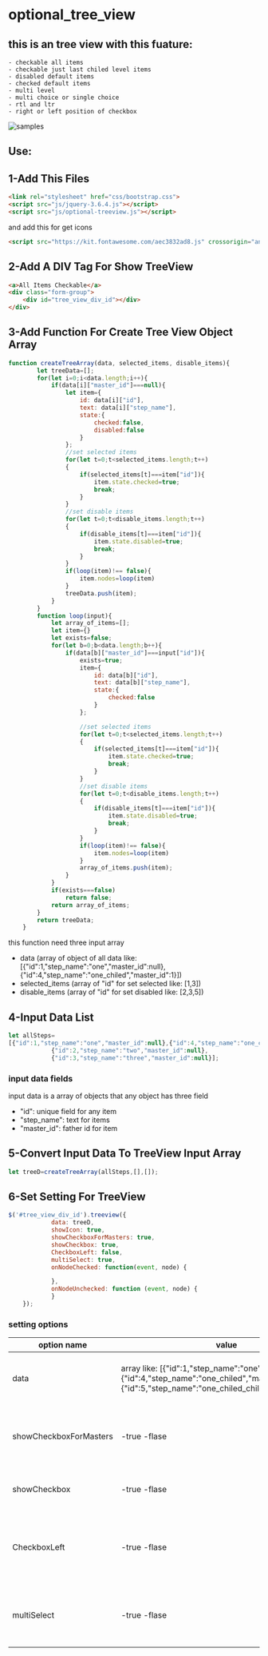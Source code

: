 # optional_tree_view
## this is an tree view with this fuature: 
    - checkable all items 
    - checkable just last chiled level items 
    - disabled default items
    - checked default items
    - multi level
    - multi choice or single choice 
    - rtl and ltr
    - right or left position of checkbox
  
![samples](https://user-images.githubusercontent.com/53290330/236744138-6d37591b-7e4c-4a31-8395-c706d19559a0.png)



## Use:
## 1-Add This Files

```html
<link rel="stylesheet" href="css/bootstrap.css">
<script src="js/jquery-3.6.4.js"></script>
<script src="js/optional-treeview.js"></script>
```
and add this for get icons
```html
<script src="https://kit.fontawesome.com/aec3832ad8.js" crossorigin="anonymous"></script>
```
## 2-Add A DIV Tag For Show TreeView
```html
<a>All Items Checkable</a>
<div class="form-group">
    <div id="tree_view_div_id"></div>
</div>

```
## 3-Add Function For Create Tree View Object Array

```javascript
function createTreeArray(data, selected_items, disable_items){
        let treeData=[];
        for(let i=0;i<data.length;i++){
            if(data[i]["master_id"]===null){
                let item={
                    id: data[i]["id"],
                    text: data[i]["step_name"],
                    state:{
                        checked:false,
                        disabled:false
                    }
                };
                //set selected items
                for(let t=0;t<selected_items.length;t++)
                {
                    if(selected_items[t]===item["id"]){
                        item.state.checked=true;
                        break;
                    }
                }
                //set disable items
                for(let t=0;t<disable_items.length;t++)
                {
                    if(disable_items[t]===item["id"]){
                        item.state.disabled=true;
                        break;
                    }
                }
                if(loop(item)!== false){
                    item.nodes=loop(item)
                }
                treeData.push(item);
            }
        }
        function loop(input){
            let array_of_items=[];
            let item={}
            let exists=false;
            for(let b=0;b<data.length;b++){
                if(data[b]["master_id"]===input["id"]){
                    exists=true;
                    item={
                        id: data[b]["id"],
                        text: data[b]["step_name"],
                        state:{
                            checked:false
                        }
                    };

                    //set selected items
                    for(let t=0;t<selected_items.length;t++)
                    {
                        if(selected_items[t]===item["id"]){
                            item.state.checked=true;
                            break;
                        }
                    }
                    //set disable items
                    for(let t=0;t<disable_items.length;t++)
                    {
                        if(disable_items[t]===item["id"]){
                            item.state.disabled=true;
                            break;
                        }
                    }
                    if(loop(item)!== false){
                        item.nodes=loop(item)
                    }
                    array_of_items.push(item);
                }
            }
            if(exists===false)
                return false;
            return array_of_items;
        }
        return treeData;
    }
```

this function need three input array
<br />
- data
 (array of object of all data like:
[{"id":1,"step_name":"one","master_id":null},{"id":4,"step_name":"one_chiled","master_id":1}])
- selected_items (array of "id" for set selected like: [1,3])
- disable_items (array of "id" for set disabled like: [2,3,5])

## 4-Input Data List
```javascript
let allSteps=
[{"id":1,"step_name":"one","master_id":null},{"id":4,"step_name":"one_chiled","master_id":1},{"id":5,"step_name":"one_chiled_chiled","master_id":4},
            {"id":2,"step_name":"two","master_id":null},
            {"id":3,"step_name":"three","master_id":null}];
```
### input data fields
input data is a array of objects that any object has three field
<br />
- "id": unique field for any item
- "step_name": text for items
- "master_id": father id for item

## 5-Convert Input Data To TreeView Input Array
```javascript
let treeD=createTreeArray(allSteps,[],[]);
```

## 6-Set Setting For TreeView

```javascript
$('#tree_view_div_id').treeview({
            data: treeD,
            showIcon: true,
            showCheckboxForMasters: true,
            showCheckbox: true,
            CheckboxLeft: false,
            multiSelect: true,
            onNodeChecked: function(event, node) {

            },
            onNodeUnchecked: function (event, node) {
            }
    });
```
### setting options
| option name  | value | description |
| ------------- | ------------- | ------------- |
| data  | array like: [{"id":1,"step_name":"one","master_id":null},{"id":4,"step_name":"one_chiled","master_id":1},{"id":5,"step_name":"one_chiled_chiled","master_id":4}]  | this is an array of objects with three field  |
| showCheckboxForMasters  | -true -flase| this is for show check box for items that have child  |
| showCheckbox  | -true -flase| this is for show check box for all items |
| CheckboxLeft  | -true -flase| this is for show check box befor item text or opposite side of tex |
| multiSelect  | -true -flase| this is for enable multi choice or single choice |
